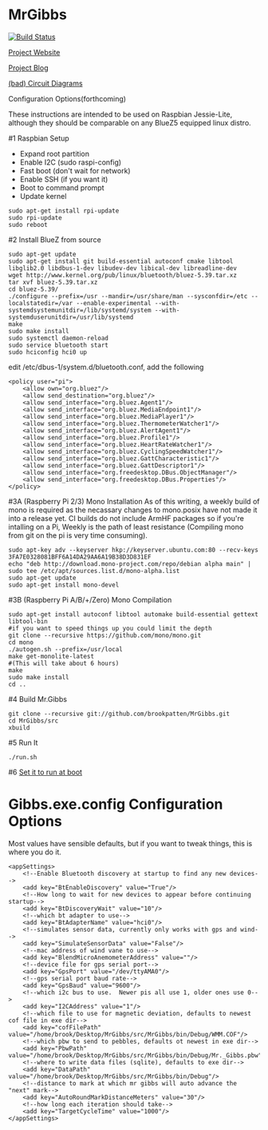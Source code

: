 # MrGibbs

[![Build Status](https://travis-ci.org/brookpatten/MrGibbs.svg?branch=master)](https://travis-ci.org/brookpatten/MrGibbs)

[Project Website](http://mrgibbs.io/)

[Project Blog](http://blog.mrgibbs.io/)

[(bad) Circuit Diagrams](https://github.com/brookpatten/MrGibbs/tree/master/hw)

Configuration Options(forthcoming)

These instructions are intended to be used on Raspbian Jessie-Lite, although they should be comparable on any BlueZ5 equipped linux distro.

#1 Raspbian Setup
* Expand root partition
* Enable I2C (sudo raspi-config)
* Fast boot (don't wait for network)
* Enable SSH (if you want it)
* Boot to command prompt
* Update kernel
```
sudo apt-get install rpi-update
sudo rpi-update
sudo reboot
```

#2 Install BlueZ from source
```
sudo apt-get update
sudo apt-get install git build-essential autoconf cmake libtool libglib2.0 libdbus-1-dev libudev-dev libical-dev libreadline-dev
wget http://www.kernel.org/pub/linux/bluetooth/bluez-5.39.tar.xz
tar xvf bluez-5.39.tar.xz 
cd bluez-5.39/
./configure --prefix=/usr --mandir=/usr/share/man --sysconfdir=/etc --localstatedir=/var --enable-experimental --with-systemdsystemunitdir=/lib/systemd/system --with-systemduserunitdir=/usr/lib/systemd
make
sudo make install
sudo systemctl daemon-reload
sudo service bluetooth start
sudo hciconfig hci0 up
```

edit /etc/dbus-1/system.d/bluetooth.conf, add the following

```
<policy user="pi">
    <allow own="org.bluez"/>
    <allow send_destination="org.bluez"/>
    <allow send_interface="org.bluez.Agent1"/>
    <allow send_interface="org.bluez.MediaEndpoint1"/>
    <allow send_interface="org.bluez.MediaPlayer1"/>
    <allow send_interface="org.bluez.ThermometerWatcher1"/>
    <allow send_interface="org.bluez.AlertAgent1"/>
    <allow send_interface="org.bluez.Profile1"/>
    <allow send_interface="org.bluez.HeartRateWatcher1"/>
    <allow send_interface="org.bluez.CyclingSpeedWatcher1"/>
    <allow send_interface="org.bluez.GattCharacteristic1"/>
    <allow send_interface="org.bluez.GattDescriptor1"/>
    <allow send_interface="org.freedesktop.DBus.ObjectManager"/>
    <allow send_interface="org.freedesktop.DBus.Properties"/>
</policy>
```


#3A (Raspberry Pi 2/3) Mono Installation
As of this writing, a weekly build of mono is required as the necassary changes to mono.posix have not made it into a release yet.  CI builds do not include ArmHF packages so if you're intalling on a Pi, Weekly is the path of least resistance (Compiling mono from git on the pi is very time consuming).
```
sudo apt-key adv --keyserver hkp://keyserver.ubuntu.com:80 --recv-keys 3FA7E0328081BFF6A14DA29AA6A19B38D3D831EF
echo "deb http://download.mono-project.com/repo/debian alpha main" | sudo tee /etc/apt/sources.list.d/mono-alpha.list
sudo apt-get update
sudo apt-get install mono-devel
```

#3B (Raspberry Pi A/B/+/Zero) Mono Compilation 
```
sudo apt-get install autoconf libtool automake build-essential gettext libtool-bin
#if you want to speed things up you could limit the depth
git clone --recursive https://github.com/mono/mono.git
cd mono
./autogen.sh --prefix=/usr/local
make get-monolite-latest
#(This will take about 6 hours)
make 
sudo make install
cd ..
```

#4 Build Mr.Gibbs
```
git clone --recursive git://github.com/brookpatten/MrGibbs.git
cd MrGibbs/src
xbuild
```

#5 Run It
```
./run.sh
```
#6 [Set it to run at boot](https://www.raspberrypi.org/documentation/linux/usage/rc-local.md)

# Gibbs.exe.config Configuration Options
Most values have sensible defaults, but if you want to tweak things, this is where you do it.
```
<appSettings>
    <!--Enable Bluetooth discovery at startup to find any new devices-->
	<add key="BtEnableDiscovery" value="True"/>
	<!--How long to wait for new devices to appear before continuing startup-->
	<add key="BtDiscoveryWait" value="10"/>
	<!--which bt adapter to use-->
	<add key="BtAdapterName" value="hci0"/>
	<!--simulates sensor data, currently only works with gps and wind-->
	<add key="SimulateSensorData" value="False"/>
	<!--mac address of wind vane to use-->
	<add key="BlendMicroAnemometerAddress" value=""/>
	<!--device file for gps serial port-->
	<add key="GpsPort" value="/dev/ttyAMA0"/>
	<!--gps serial port baud rate-->
	<add key="GpsBaud" value="9600"/>
	<!--which i2c bus to use.  Newer pis all use 1, older ones use 0-->
	<add key="I2CAddress" value="1"/>
	<!--which file to use for magnetic deviation, defaults to newest cof file in exe dir-->
	<add key="cofFilePath" value="/home/brook/Desktop/MrGibbs/src/MrGibbs/bin/Debug/WMM.COF"/>
	<!--which pbw to send to pebbles, defaults ot newest in exe dir-->
	<add key="PbwPath" value="/home/brook/Desktop/MrGibbs/src/MrGibbs/bin/Debug/Mr._Gibbs.pbw"/>
	<!--where to write data files (sqlite), defaults to exe dir-->
	<add key="DataPath" value="/home/brook/Desktop/MrGibbs/src/MrGibbs/bin/Debug"/>
	<!--distance to mark at which mr gibbs will auto advance the "next" mark-->
	<add key="AutoRoundMarkDistanceMeters" value="30"/>
	<!--how long each iteration should take-->
	<add key="TargetCycleTime" value="1000"/>
</appSettings>
```

